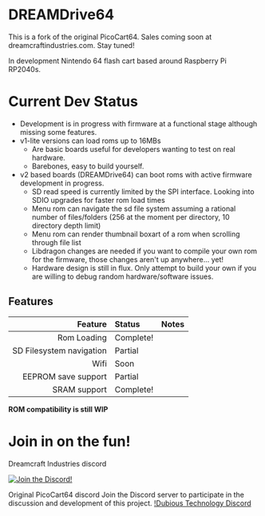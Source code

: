# DREAMDrive64
This is a fork of the original PicoCart64. Sales coming soon at dreamcraftindustries.com. Stay tuned!

In development Nintendo 64 flash cart based around Raspberry Pi RP2040s.

# Current Dev Status
* Development is in progress with firmware at a functional stage although missing some features.
* v1-lite versions can load roms up to 16MBs
  * Are basic boards useful for developers wanting to test on real hardware.
  * Barebones, easy to build yourself.
* v2 based boards (DREAMDrive64) can boot roms with active firmware development in progress. 
	* SD read speed is currently limited by the SPI interface. Looking into SDIO upgrades for faster rom load times
	* Menu rom can navigate the sd file system assuming a rational number of files/folders (256 at the moment per directory, 10 directory depth limit)
	* Menu rom can render thumbnail boxart of a rom when scrolling through file list
	* Libdragon changes are needed if you want to compile your own rom for the firmware, those changes aren't up anywhere... yet!
  * Hardware design is still in flux. Only attempt to build your own if you are willing to debug random hardware/software issues.

## Features
| Feature					| Status 	 | Notes 	|
|--------------------------:|:-----------|---------:|
| Rom Loading				| Complete!	 |			|
| SD Filesystem navigation	| Partial	 |  		|
| Wifi						| Soon		 |			|
| EEPROM save support		| Partial		 |			|
| SRAM support 				| Complete!  |			|

**ROM compatibility is still WIP**

# Join in on the fun!
Dreamcraft Industries discord

[![Join the Discord!](https://discordapp.com/api/guilds/989902502063398982/widget.png?style=banner3)](https://discord.gg/yawWMcv6tC)

Original PicoCart64 discord
Join the Discord server to participate in the discussion and development of this project.
[!Dubious Technology Discord](https://discord.gg/2Gb3jWqqja)